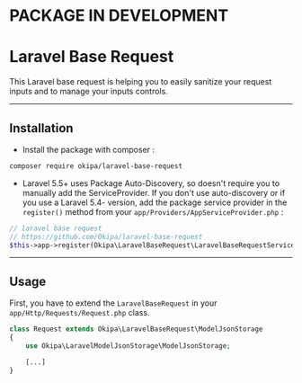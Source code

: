 # PACKAGE IN DEVELOPMENT

# Laravel Base Request

This Laravel base request is helping you to easily sanitize your request inputs and to manage your inputs controls.

------------------------------------------------------------------------------------------------------------------------

## Installation
- Install the package with composer :
```bash
composer require okipa/laravel-base-request
```
- Laravel 5.5+ uses Package Auto-Discovery, so doesn't require you to manually add the ServiceProvider.
If you don't use auto-discovery or if you use a Laravel 5.4- version, add the package service provider in the `register()` method from your `app/Providers/AppServiceProvider.php` :
```php
// laravel base request
// https://github.com/Okipa/laravel-base-request
$this->app->register(Okipa\LaravelBaseRequest\LaravelBaseRequestServiceProvider::class);
```

------------------------------------------------------------------------------------------------------------------------

## Usage
First, you have to extend the `LaravelBaseRequest` in your `app/Http/Requests/Request.php` class.

```php
class Request extends Okipa\LaravelBaseRequest\ModelJsonStorage
{
    use Okipa\LaravelModelJsonStorage\ModelJsonStorage;

    [...]
}
```
